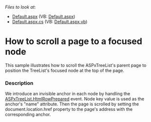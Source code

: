 <!-- default file list -->
*Files to look at*:

* [Default.aspx](./CS/WebSite/Default.aspx) (VB: [Default.aspx](./VB/WebSite/Default.aspx))
* [Default.aspx.cs](./CS/WebSite/Default.aspx.cs) (VB: [Default.aspx.vb](./VB/WebSite/Default.aspx.vb))
<!-- default file list end -->
# How to scroll a page to a focused node


<p>This sample illustrates how to scroll the ASPxTreeList's parent page to position the TreeList's focused node at the top of the page.</p>


<h3>Description</h3>

<p>We introduce an invisible anchor in each node by handling the <a href="http://documentation.devexpress.com/#AspNet/DevExpressWebASPxTreeListASPxTreeList_HtmlRowPreparedtopic">ASPxTreeList.HtmlRowPrepared</a> event. Node key value is used as the anchor&#39;s &quot;name&quot; attribute. Then the page is scrolled by setting the document.location.href property to the page&#39;s address with the corresponding anchor.</p>

<br/>


